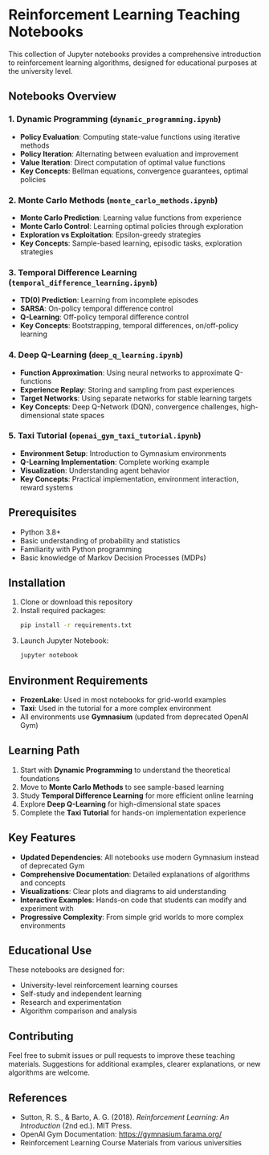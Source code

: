 # Reinforcement Learning Teaching Notebooks

This collection of Jupyter notebooks provides a comprehensive introduction to reinforcement learning algorithms, designed for educational purposes at the university level.

## Notebooks Overview

### 1. Dynamic Programming (`dynamic_programming.ipynb`)
- **Policy Evaluation**: Computing state-value functions using iterative methods
- **Policy Iteration**: Alternating between evaluation and improvement
- **Value Iteration**: Direct computation of optimal value functions
- **Key Concepts**: Bellman equations, convergence guarantees, optimal policies

### 2. Monte Carlo Methods (`monte_carlo_methods.ipynb`)
- **Monte Carlo Prediction**: Learning value functions from experience
- **Monte Carlo Control**: Learning optimal policies through exploration
- **Exploration vs Exploitation**: Epsilon-greedy strategies
- **Key Concepts**: Sample-based learning, episodic tasks, exploration strategies

### 3. Temporal Difference Learning (`temporal_difference_learning.ipynb`)
- **TD(0) Prediction**: Learning from incomplete episodes
- **SARSA**: On-policy temporal difference control
- **Q-Learning**: Off-policy temporal difference control
- **Key Concepts**: Bootstrapping, temporal differences, on/off-policy learning

### 4. Deep Q-Learning (`deep_q_learning.ipynb`)
- **Function Approximation**: Using neural networks to approximate Q-functions
- **Experience Replay**: Storing and sampling from past experiences
- **Target Networks**: Using separate networks for stable learning targets
- **Key Concepts**: Deep Q-Network (DQN), convergence challenges, high-dimensional state spaces

### 5. Taxi Tutorial (`openai_gym_taxi_tutorial.ipynb`)
- **Environment Setup**: Introduction to Gymnasium environments
- **Q-Learning Implementation**: Complete working example
- **Visualization**: Understanding agent behavior
- **Key Concepts**: Practical implementation, environment interaction, reward systems

## Prerequisites

- Python 3.8+
- Basic understanding of probability and statistics
- Familiarity with Python programming
- Basic knowledge of Markov Decision Processes (MDPs)

## Installation

1. Clone or download this repository
2. Install required packages:
   ```bash
   pip install -r requirements.txt
   ```
3. Launch Jupyter Notebook:
   ```bash
   jupyter notebook
   ```

## Environment Requirements

- **FrozenLake**: Used in most notebooks for grid-world examples
- **Taxi**: Used in the tutorial for a more complex environment
- All environments use **Gymnasium** (updated from deprecated OpenAI Gym)

## Learning Path

1. Start with **Dynamic Programming** to understand the theoretical foundations
2. Move to **Monte Carlo Methods** to see sample-based learning
3. Study **Temporal Difference Learning** for more efficient online learning
4. Explore **Deep Q-Learning** for high-dimensional state spaces
5. Complete the **Taxi Tutorial** for hands-on implementation experience

## Key Features

- **Updated Dependencies**: All notebooks use modern Gymnasium instead of deprecated Gym
- **Comprehensive Documentation**: Detailed explanations of algorithms and concepts
- **Visualizations**: Clear plots and diagrams to aid understanding
- **Interactive Examples**: Hands-on code that students can modify and experiment with
- **Progressive Complexity**: From simple grid worlds to more complex environments

## Educational Use

These notebooks are designed for:
- University-level reinforcement learning courses
- Self-study and independent learning
- Research and experimentation
- Algorithm comparison and analysis

## Contributing

Feel free to submit issues or pull requests to improve these teaching materials. Suggestions for additional examples, clearer explanations, or new algorithms are welcome.

## References

- Sutton, R. S., & Barto, A. G. (2018). *Reinforcement Learning: An Introduction* (2nd ed.). MIT Press.
- OpenAI Gym Documentation: https://gymnasium.farama.org/
- Reinforcement Learning Course Materials from various universities
